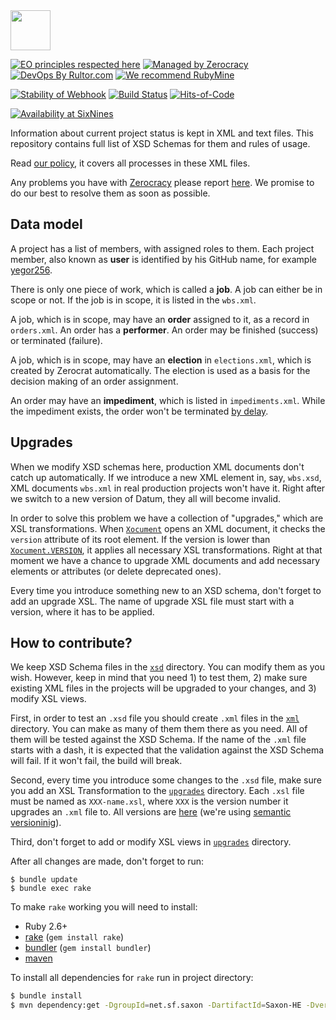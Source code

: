 <img src="https://www.0crat.com/svg/logo.svg" width="64px" height="64px"/>

[![EO principles respected here](http://www.elegantobjects.org/badge.svg)](http://www.elegantobjects.org)
[![Managed by Zerocracy](https://www.0crat.com/badge/C3NDPUA8L.svg)](https://www.0crat.com/p/C3NDPUA8L)
[![DevOps By Rultor.com](http://www.rultor.com/b/zerocracy/datum)](http://www.rultor.com/p/zerocracy/datum)
[![We recommend RubyMine](http://www.elegantobjects.org/rubymine.svg)](https://www.jetbrains.com/ruby/)

[![Stability of Webhook](https://www.rehttp.net/b?u=http%3A%2F%2Fwww.0crat.com%2Fghook)](https://www.rehttp.net/i?u=http%3A%2F%2Fwww.0crat.com%2Fghook)
[![Build Status](https://travis-ci.org/zerocracy/datum.svg?branch=master)](https://travis-ci.org/zerocracy/datum)
[![Hits-of-Code](https://hitsofcode.com/github/zerocracy/datum)](https://hitsofcode.com/view/github/zerocracy/datum)

[![Availability at SixNines](https://www.sixnines.io/b/2761)](https://www.sixnines.io/h/2761)

Information about current project status is kept in XML and text
files. This repository contains full list of XSD Schemas for them
and rules of usage.

Read [our policy](http://www.zerocracy.com/policy.html),
it covers all processes in these XML files.

Any problems you have with [Zerocracy](http://www.zerocracy.com)
please report [here](https://github.com/zerocracy/farm/issues).
We promise to do our best to resolve them as soon as possible.

## Data model

A project has a list of members, with assigned roles to them. Each project
member, also known as **user** is identified by his GitHub name, for example
[yegor256](https://github.com/yegor256).

There is only one piece of work, which is called a **job**. A job
can either be in scope or not. If the job is in scope, it is listed
in the `wbs.xml`.

A job, which is in scope, may have an **order** assigned to it, as a record in `orders.xml`.
An order has a **performer**. An order may be finished (success) or terminated (failure).

A job, which is in scope, may have an **election** in `elections.xml`,
which is created by Zerocrat automatically. The election is used as a basis
for the decision making of an order assignment.

An order may have an **impediment**, which is listed in `impediments.xml`. While
the impediment exists, the order won't be terminated
[by delay](http://www.zerocracy.com/policy.html#8).

## Upgrades

When we modify XSD schemas here, production XML documents don't catch up
automatically. If we introduce a new XML element in, say, `wbs.xsd`, XML
documents `wbs.xml` in real production projects won't have it. Right after
we switch to a new version of Datum, they all will become invalid.

In order to solve this problem we have a collection of "upgrades,"
which are XSL transformations. When
[`Xocument`](https://github.com/zerocracy/farm/blob/0.21.1/src/main/java/com/zerocracy/Xocument.java)
opens an XML document, it checks the `version` attribute of its root element.
If the version is lower than [`Xocument.VERSION`](https://github.com/zerocracy/farm/blob/0.21.1/src/main/java/com/zerocracy/Xocument.java#L71),
it applies all necessary XSL transformations. Right at that moment
we have a chance to upgrade XML documents and add necessary elements or attributes
(or delete deprecated ones).

Every time you introduce something new to an XSD schema, don't forget to add
an upgrade XSL. The name of upgrade XSL file must start with a version,
where it has to be applied.

## How to contribute?

We keep XSD Schema files in the [`xsd`](https://github.com/zerocracy/datum/tree/master/xsd)
directory. You can modify them as you wish. However, keep in mind that you
need 1) to test them, 2) make sure existing XML files in the projects will
be upgraded to your changes, and 3) modify XSL views.

First, in order to test an `.xsd` file you should create `.xml` files
in the [`xml`](https://github.com/zerocracy/datum/tree/master/xml) directory.
You can make as many of them them there as you need. All of them will be
tested against the XSD Schema. If the name of the `.xml` file starts with
a dash, it is expected that the validation against the XSD Schema will fail.
If it won't fail, the build will break.

Second, every time you introduce some changes to the `.xsd` file, make sure
you add an XSL Transformation to the
[`upgrades`](https://github.com/zerocracy/datum/tree/master/upgrades) directory.
Each `.xsl` file must be named as `XXX-name.xsl`, where `XXX` is the version
number it upgrades an `.xml` file to. All versions are
[here](https://github.com/zerocracy/datum/releases) (we're using
[semantic versioninig](http://semver.org/)).

Third, don't forget to add or modify XSL views in
[`upgrades`](https://github.com/zerocracy/datum/tree/master/xsl) directory.

After all changes are made, don't forget to run:

```
$ bundle update
$ bundle exec rake
```

To make `rake` working you will need to install:
 - Ruby 2.6+
 - [rake](https://github.com/ruby/rake) (`gem install rake`)
 - [bundler](https://bundler.io/)  (`gem install bundler`)
 - [maven](https://maven.apache.org/)

To install all dependencies for `rake` run in project directory:

```sh
$ bundle install
$ mvn dependency:get -DgroupId=net.sf.saxon -DartifactId=Saxon-HE -Dversion=9.8.0-8
```
